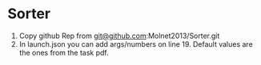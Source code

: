 # Sorter
1. Copy github Rep from git@github.com:Molnet2013/Sorter.git
2. In launch.json you can add args/numbers on line 19. Default values are the ones from the task pdf.
